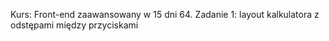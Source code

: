 Kurs: Front-end zaawansowany w 15 dni 
64. Zadanie 1: layout kalkulatora z odstępami między przyciskami
